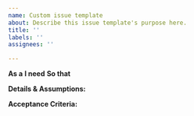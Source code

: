 ```yaml
---
name: Custom issue template
about: Describe this issue template's purpose here.
title: ''
labels: ''
assignees: ''

---
```


**As a**
**I need**
**So that**

**Details & Assumptions:**

**Acceptance Criteria:**
```

```
